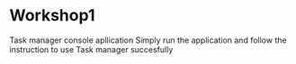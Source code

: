 # Workshop1
Task manager console apllication
Simply run the application and follow the instruction to use Task manager succesfully
